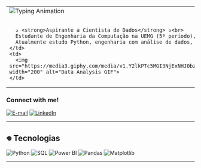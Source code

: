 <table>
  <tr>
    <td>
      <img src="https://readme-typing-svg.herokuapp.com?font=Fira+Code&size=26&color=800020&width=450&lines=Olá,+eu+sou+a+Ana+Coelho!" alt="Typing Animation"><br><br>

      ✰ <strong>Aspirante a Cientista de Dados</strong> ✰<br>
      Estudante de Engenharia da Computação na UEMG (5º período), com foco em ciência de dados e estatística.<br>
      Atualmente estudo Python, engenharia com análise de dados, e busco desenvolver soluções inteligentes e baseadas em evidências.
    </td>
    <td>
      <img src="https://media3.giphy.com/media/v1.Y2lkPTc5MGI3NjExNHJ0bzh3Nmx5MGw1NDE1MmpiZXc4czJubDRobXI4ZTlycG0zOHJuNiZlcD12MV9pbnRlcm5hbF9naWZfYnlfaWQmY3Q9Zw/9lwr4z6CSzlxC/giphy.gif" width="200" alt="Data Analysis GIF">
    </td>
  </tr>
</table>

<h3 align="left">Connect with me!</h3>
 
 [![E-mail](https://img.shields.io/badge/-Email-000?style=for-the-badge&logo=microsoft-outlook&logoColor=FF00F6&color:FFF)](mailto:cttanacoelho@gmail.com)
 [![LinkedIn](https://img.shields.io/badge/-LinkedIn-000?style=for-the-badge&logo=linkedin&logoColor=FF00F6&color:FFF)](https://www.linkedin.com/in/cttanacoelho/)

---

## 𖦹 Tecnologias

![Python](https://img.shields.io/badge/Python-3776AB?style=for-the-badge&logo=python&logoColor=white)
![SQL](https://img.shields.io/badge/SQL-4479A1?style=for-the-badge&logo=postgresql&logoColor=white)
![Power BI](https://img.shields.io/badge/Power_BI-F2C811?style=for-the-badge&logo=powerbi&logoColor=black)
![Pandas](https://img.shields.io/badge/Pandas-150458?style=for-the-badge&logo=pandas&logoColor=white)
![Matplotlib](https://img.shields.io/badge/Matplotlib-11557C?style=for-the-badge)

---




